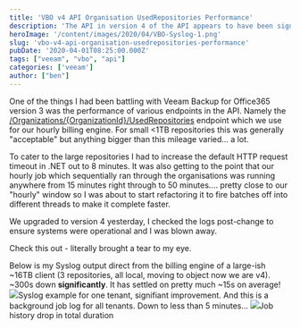 ```yaml
---
title: 'VBO v4 API Organisation UsedRepositories Performance'
description: 'The API in version 4 of the API appears to have been significantly improved. I have seen dramatic improvement of 300+ seconds per call down to 10s...nice.'
heroImage: '/content/images/2020/04/VBO-Syslog-1.png'
slug: 'vbo-v4-api-organisation-usedrepositories-performance'
pubDate: '2020-04-01T08:25:00.000Z'
tags: ["veeam", "vbo", "api"] 
categories: ['veeam']
author: ["ben"]
---
```


One of the things I had been battling with Veeam Backup for Office365 version 3 was the performance of various endpoints in the API. Namely the [/Organizations/{OrganizationId}/UsedRepositories](https://helpcenter.veeam.com/docs/vbo365/rest/get_organizations_id_usedrepositories.html?ver=40) endpoint which we use for our hourly billing engine. For small <1TB repositories this was generally "acceptable" but anything bigger than this mileage varied... a lot.

To cater to the large repositories I had to increase the default HTTP request timeout in .NET out to 8 minutes. It was also getting to the point that our hourly job which sequentially ran through the organisations was running anywhere from 15 minutes right through to 50 minutes.... pretty close to our "hourly" window so I was about to start refactoring it to fire batches off into different threads to make it complete faster.

We upgraded to version 4 yesterday, I checked the logs post-change to ensure systems were operational and I was blown away.

Check this out - literally brought a tear to my eye.

Below is my Syslog output direct from the billing engine of a large-ish ~16TB client (3 repositories, all local, moving to object now we are v4). ~300s down **significantly**. It has settled on pretty much ~15s on average!
![](/content/images/2020/04/VBO-Syslog.png)Syslog example for one tenant, signifiant improvement.
And this is a background job log for all tenants. Down to less than 5 minutes...
![](/content/images/2020/04/VBO-Hourly-Job.png)Job history drop in total duration

